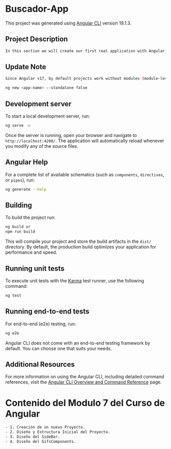 # Buscador-App

This project was generated using [Angular CLI](https://github.com/angular/angular-cli) version 19.1.3.

## Project Description

```bash
In this section we will create our first real application with Angular. We will build a basic web search engine, this search engine will have a sidebar with the history of our searches ordered from the most recent search to our first search
```


## Update Note
```bash
Since Angular v17, by default projects work without modules (module-less), To work with a traditional way, you can implement the following command

ng new <app-name> --standalone false
```

## Development server

To start a local development server, run:

```bash
ng serve -o
```

Once the server is running, open your browser and navigate to `http://localhost:4200/`. The application will automatically reload whenever you modify any of the source files.

## Angular Help

For a complete list of available schematics (such as `components`, `directives`, or `pipes`), run:

```bash
ng generate --help
```

## Building

To build the project run:

```bash
ng build or 
npm run build
```

This will compile your project and store the build artifacts in the `dist/` directory. By default, the production build optimizes your application for performance and speed.

## Running unit tests

To execute unit tests with the [Karma](https://karma-runner.github.io) test runner, use the following command:

```bash
ng test
```

## Running end-to-end tests

For end-to-end (e2e) testing, run:

```bash
ng e2e
```

Angular CLI does not come with an end-to-end testing framework by default. You can choose one that suits your needs.

## Additional Resources

For more information on using the Angular CLI, including detailed command references, visit the [Angular CLI Overview and Command Reference](https://angular.dev/tools/cli) page.


# Contenido del Modulo 7 del Curso de Angular

```bash
- 1. Creación de un nuevo Proyecto.
- 2. Diseño y Estructura Inicial del Proyecto.
- 3. Diseño del SideBar.
- 4. Diseño del GifsComponents.
```
